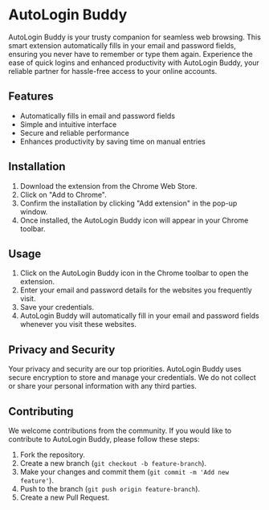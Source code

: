 # AutoLogin Buddy

AutoLogin Buddy is your trusty companion for seamless web browsing. This smart extension automatically fills in your email and password fields, ensuring you never have to remember or type them again. Experience the ease of quick logins and enhanced productivity with AutoLogin Buddy, your reliable partner for hassle-free access to your online accounts.

## Features

- Automatically fills in email and password fields
- Simple and intuitive interface
- Secure and reliable performance
- Enhances productivity by saving time on manual entries

## Installation

1. Download the extension from the Chrome Web Store.
2. Click on "Add to Chrome".
3. Confirm the installation by clicking "Add extension" in the pop-up window.
4. Once installed, the AutoLogin Buddy icon will appear in your Chrome toolbar.

## Usage

1. Click on the AutoLogin Buddy icon in the Chrome toolbar to open the extension.
2. Enter your email and password details for the websites you frequently visit.
3. Save your credentials.
4. AutoLogin Buddy will automatically fill in your email and password fields whenever you visit these websites.

## Privacy and Security

Your privacy and security are our top priorities. AutoLogin Buddy uses secure encryption to store and manage your credentials. We do not collect or share your personal information with any third parties.


## Contributing

We welcome contributions from the community. If you would like to contribute to AutoLogin Buddy, please follow these steps:

1. Fork the repository.
2. Create a new branch (`git checkout -b feature-branch`).
3. Make your changes and commit them (`git commit -m 'Add new feature'`).
4. Push to the branch (`git push origin feature-branch`).
5. Create a new Pull Request.
